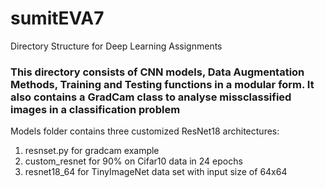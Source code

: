 # sumitEVA7
Directory Structure for Deep Learning Assignments
### This directory consists of CNN models, Data Augmentation Methods, Training and Testing functions in a modular form. It also contains a GradCam class to analyse missclassified images in a classification problem ###

Models folder contains three customized ResNet18 architectures:
1. resnset.py for gradcam example
2. custom_resnet for 90% on Cifar10 data in 24 epochs
3. resnet18_64 for TinyImageNet data set with input size of 64x64
